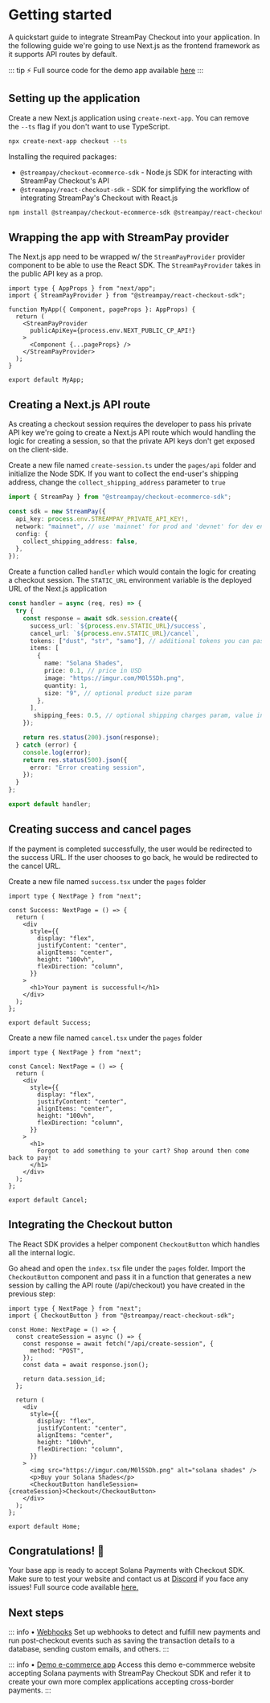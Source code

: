 # Getting started

A quickstart guide to integrate StreamPay Checkout into your application. In the following guide we're going to use Next.js as the frontend framework as it supports API routes by default.

::: tip :zap: Full source code for the demo app available [here](https://github.com/stream-protocol/checkout-demo-example.git)
:::

## Setting up the application

Create a new Next.js application using `create-next-app`. You can remove the `--ts` flag if you don't want to use TypeScript.

```bash
npx create-next-app checkout --ts
```

Installing the required packages:

- `@streampay/checkout-ecommerce-sdk` - Node.js SDK for interacting with StreamPay Checkout's API
- `@streampay/react-checkout-sdk` - SDK for simplifying the workflow of integrating StreamPay's Checkout with React.js

```bash
npm install @streampay/checkout-ecommerce-sdk @streampay/react-checkout-sdk
```

## Wrapping the app with StreamPay provider

The Next.js app need to be wrapped w/ the `StreamPayProvider` provider component to be able to use the React SDK. The `StreamPayProvider` takes in the public API key as a prop.

```tsx
import type { AppProps } from "next/app";
import { StreamPayProvider } from "@streampay/react-checkout-sdk";

function MyApp({ Component, pageProps }: AppProps) {
  return (
    <StreamPayProvider
      publicApiKey={process.env.NEXT_PUBLIC_CP_API!}
    >
      <Component {...pageProps} />
    </StreamPayProvider>
  );
}

export default MyApp;
```

## Creating a Next.js API route

As creating a checkout session requires the developer to pass his private API key we're going to create a Next.js API route which would handling the logic for creating a session, so that the private API keys don't get exposed on the client-side.

Create a new file named `create-session.ts` under the `pages/api` folder and initialize the Node SDK. If you want to collect the end-user's shipping address, change the `collect_shipping_address` parameter to `true`

```ts
import { StreamPay } from "@streampay/checkout-ecommerce-sdk";

const sdk = new StreamPay({
  api_key: process.env.STREAMPAY_PRIVATE_API_KEY!,
  network: "mainnet", // use 'mainnet' for prod and 'devnet' for dev environment
  config: {
    collect_shipping_address: false,
  },
});
```

Create a function called `handler` which would contain the logic for creating a checkout session. The `STATIC_URL` environment variable is the deployed URL of the Next.js application

```ts
const handler = async (req, res) => {
  try {
    const response = await sdk.session.create({
      success_url: `${process.env.STATIC_URL}/success`,
      cancel_url: `${process.env.STATIC_URL}/cancel`,
      tokens: ["dust", "str", "samo"], // additional tokens you can pass, $SOL and $USDC are default
      items: [
        {
          name: "Solana Shades",
          price: 0.1, // price in USD
          image: "https://imgur.com/M0l5SDh.png",
          quantity: 1,
          size: "9", // optional product size param
        },
      ],
       shipping_fees: 0.5, // optional shipping charges param, value in USD
    });

    return res.status(200).json(response);
  } catch (error) {
    console.log(error);
    return res.status(500).json({
      error: "Error creating session",
    });
  }
};

export default handler;
```

## Creating success and cancel pages

If the payment is completed successfully, the user would be redirected to the success URL. If the user chooses to go back, he would be redirected to the cancel URL.

Create a new file named `success.tsx` under the `pages` folder

```tsx
import type { NextPage } from "next";

const Success: NextPage = () => {
  return (
    <div
      style={{
        display: "flex",
        justifyContent: "center",
        alignItems: "center",
        height: "100vh",
        flexDirection: "column",
      }}
    >
      <h1>Your payment is successful!</h1>
    </div>
  );
};

export default Success;
```

Create a new file named `cancel.tsx` under the `pages` folder

```tsx
import type { NextPage } from "next";

const Cancel: NextPage = () => {
  return (
    <div
      style={{
        display: "flex",
        justifyContent: "center",
        alignItems: "center",
        height: "100vh",
        flexDirection: "column",
      }}
    >
      <h1>
        Forgot to add something to your cart? Shop around then come back to pay!
      </h1>
    </div>
  );
};

export default Cancel;
```

## Integrating the Checkout button

The React SDK provides a helper component `CheckoutButton` which handles all the internal logic.

Go ahead and open the `index.tsx` file under the `pages` folder. Import the `CheckoutButton` component and pass it in a function that generates a new session by calling the API route (/api/checkout) you have created in the previous step:

```tsx
import type { NextPage } from "next";
import { CheckoutButton } from "@streampay/react-checkout-sdk";

const Home: NextPage = () => {
  const createSession = async () => {
    const response = await fetch("/api/create-session", {
      method: "POST",
    });
    const data = await response.json();

    return data.session_id;
  };

  return (
    <div
      style={{
        display: "flex",
        justifyContent: "center",
        alignItems: "center",
        height: "100vh",
        flexDirection: "column",
      }}
    >
      <img src="https://imgur.com/M0l5SDh.png" alt="solana shades" />
      <p>Buy your Solana Shades</p>
      <CheckoutButton handleSession={createSession}>Checkout</CheckoutButton>
    </div>
  );
};

export default Home;
```

## Congratulations! :partying_face:

Your base app is ready to accept Solana Payments with Checkout SDK. Make sure to test your website and contact us at [Discord](https://discord.gg/) if you face any issues! Full source code available [here.](https://github.com/stream-protocol/checkout-demo-example.git)

## Next steps

::: info • [Webhooks](../checkout/webhooks.html)
Set up webhooks to detect and fulfill new payments and run post-checkout events such as saving the transaction details to a database, sending custom emails, and others.
:::

::: info • [Demo e-commerce app](https://github.com/stream-protocol/checkout-ecommerce-example.git)
Access this demo e-commmerce website accepting Solana payments with StreamPay Checkout SDK and refer it to create your own more complex applications accepting cross-border payments.
:::